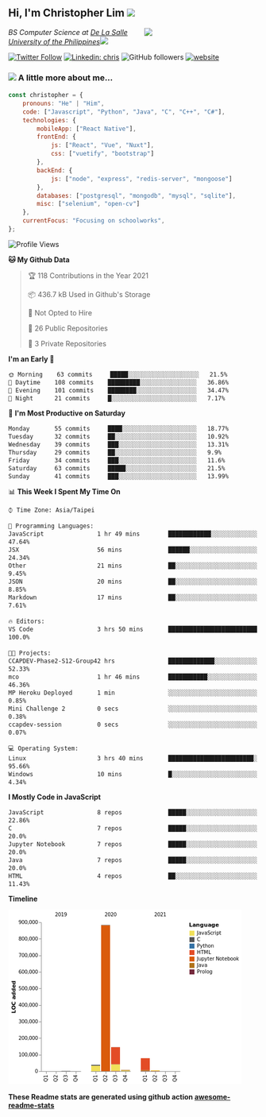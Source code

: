 <h2>Hi, I'm Christopher Lim <img src="https://media3.giphy.com/media/r3SVtaGUukD5V6UjzP/giphy.gif" width="50" /></h2>
<img align='right' src="https://media.giphy.com/media/M9gbBd9nbDrOTu1Mqx/giphy.gif" width="230">
<p><em>BS Computer Science at <a href="https://www.dlsu.edu.ph/">De La Salle University of the Philippines</a><img src="https://media.giphy.com/media/WUlplcMpOCEmTGBtBW/giphy.gif" width="30"> 
</em></p>

[![Twitter Follow](https://img.shields.io/twitter/follow/ClovesJL?label=Follow)](https://twitter.com/intent/follow?screen_name=ClovesJL)
[![Linkedin: chris](https://img.shields.io/badge/-chris-blue?style=flat-square&logo=Linkedin&logoColor=white&link=https://www.linkedin.com/in/christopher-lim-122831183/)](https://www.linkedin.com/in/christopher-lim-122831183/)
![GitHub followers](https://img.shields.io/github/followers/cc-visionary?label=Follow&style=social)
[![website](https://img.shields.io/badge/Website-46a2f1.svg?&style=flat-square&logo=Google-Chrome&logoColor=white&link=http://christopherlim.surge.sh/)](http://christopherlim.surge.sh/)

### <img src="https://media.giphy.com/media/VgCDAzcKvsR6OM0uWg/giphy.gif" width="50"> A little more about me...  

```javascript
const christopher = {
    pronouns: "He" | "Him",
    code: ["Javascript", "Python", "Java", "C", "C++", "C#"],
    technologies: {
        mobileApp: ["React Native"],
        frontEnd: {
            js: ["React", "Vue", "Nuxt"],
            css: ["vuetify", "bootstrap"]
        },
        backEnd: {
            js: ["node", "express", "redis-server", "mongoose"]
        },
        databases: ["postgresql", "mongodb", "mysql", "sqlite"],
        misc: ["selenium", "open-cv"]
    },
    currentFocus: "Focusing on schoolworks",
};
```

<!--START_SECTION:waka-->
![Profile Views](http://img.shields.io/badge/Profile%20Views-5-blue)

**🐱 My Github Data** 

> 🏆 118 Contributions in the Year 2021
 > 
> 📦 436.7 kB Used in Github's Storage 
 > 
> 🚫 Not Opted to Hire
 > 
> 📜 26 Public Repositories 
 > 
> 🔑 3 Private Repositories  
 > 
**I'm an Early 🐤** 

```text
🌞 Morning    63 commits     █████░░░░░░░░░░░░░░░░░░░░   21.5% 
🌆 Daytime    108 commits    █████████░░░░░░░░░░░░░░░░   36.86% 
🌃 Evening    101 commits    ████████░░░░░░░░░░░░░░░░░   34.47% 
🌙 Night      21 commits     █░░░░░░░░░░░░░░░░░░░░░░░░   7.17%

```
📅 **I'm Most Productive on Saturday** 

```text
Monday       55 commits     ████░░░░░░░░░░░░░░░░░░░░░   18.77% 
Tuesday      32 commits     ██░░░░░░░░░░░░░░░░░░░░░░░   10.92% 
Wednesday    39 commits     ███░░░░░░░░░░░░░░░░░░░░░░   13.31% 
Thursday     29 commits     ██░░░░░░░░░░░░░░░░░░░░░░░   9.9% 
Friday       34 commits     ███░░░░░░░░░░░░░░░░░░░░░░   11.6% 
Saturday     63 commits     █████░░░░░░░░░░░░░░░░░░░░   21.5% 
Sunday       41 commits     ███░░░░░░░░░░░░░░░░░░░░░░   13.99%

```


📊 **This Week I Spent My Time On** 

```text
⌚︎ Time Zone: Asia/Taipei

💬 Programming Languages: 
JavaScript               1 hr 49 mins        ████████████░░░░░░░░░░░░░   47.64% 
JSX                      56 mins             ██████░░░░░░░░░░░░░░░░░░░   24.34% 
Other                    21 mins             ██░░░░░░░░░░░░░░░░░░░░░░░   9.45% 
JSON                     20 mins             ██░░░░░░░░░░░░░░░░░░░░░░░   8.85% 
Markdown                 17 mins             ██░░░░░░░░░░░░░░░░░░░░░░░   7.61%

🔥 Editors: 
VS Code                  3 hrs 50 mins       █████████████████████████   100.0%

🐱‍💻 Projects: 
CCAPDEV-Phase2-S12-Group42 hrs               █████████████░░░░░░░░░░░░   52.33% 
mco                      1 hr 46 mins        ███████████░░░░░░░░░░░░░░   46.36% 
MP Heroku Deployed       1 min               ░░░░░░░░░░░░░░░░░░░░░░░░░   0.85% 
Mini Challenge 2         0 secs              ░░░░░░░░░░░░░░░░░░░░░░░░░   0.38% 
ccapdev-session          0 secs              ░░░░░░░░░░░░░░░░░░░░░░░░░   0.07%

💻 Operating System: 
Linux                    3 hrs 40 mins       ████████████████████████░   95.66% 
Windows                  10 mins             █░░░░░░░░░░░░░░░░░░░░░░░░   4.34%

```

**I Mostly Code in JavaScript** 

```text
JavaScript               8 repos             █████░░░░░░░░░░░░░░░░░░░░   22.86% 
C                        7 repos             █████░░░░░░░░░░░░░░░░░░░░   20.0% 
Jupyter Notebook         7 repos             █████░░░░░░░░░░░░░░░░░░░░   20.0% 
Java                     7 repos             █████░░░░░░░░░░░░░░░░░░░░   20.0% 
HTML                     4 repos             ██░░░░░░░░░░░░░░░░░░░░░░░   11.43%

```


**Timeline**

![Chart not found](https://raw.githubusercontent.com/cc-visionary/cc-visionary/master/charts/bar_graph.png) 


<!--END_SECTION:waka-->

**These Readme stats are generated using github action [awesome-readme-stats](https://github.com/anmol098/waka-readme-stats)**
